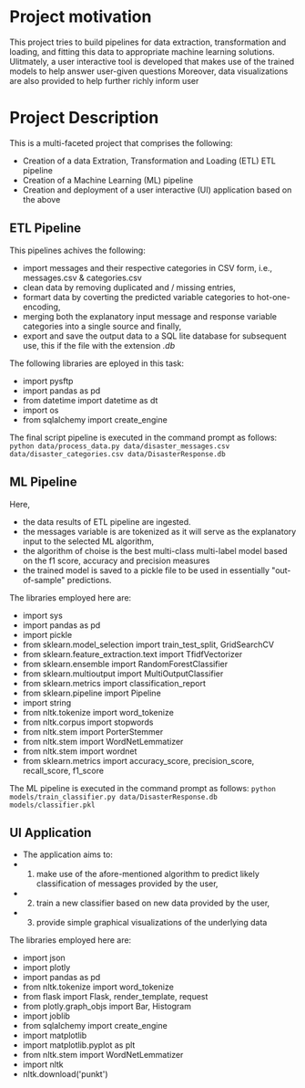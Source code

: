 
# Project motivation
This project tries to build pipelines for data extraction, transformation and loading, and fitting this data to appropriate machine learning solutions.
Ulitmately, a user interactive tool is developed that makes use of the trained models to help answer user-given questions
Moreover, data visualizations are also provided to help further richly inform user  

# Project Description
This is a multi-faceted project that comprises the following:
- Creation of a data Extration, Transformation and Loading (ETL) ETL pipeline
- Creation of a Machine Learning (ML) pipeline
- Creation and deployment of a user interactive (UI) application based on the above

## ETL Pipeline
This pipelines achives the following:
- import messages and their respective categories in CSV form, i.e., messages.csv & categories.csv
- clean data by removing duplicated and / missing entries,
- formart data by coverting the predicted variable categories to hot-one-encoding,
- merging both the explanatory input message and response variable categories into a single source and finally,
- export and save the output data to a SQL lite database for subsequent use, this if the file with the extension *.db*

The following libraries are eployed in this task:
* import pysftp 
* import pandas as pd 
* from datetime import datetime as dt 
* import os
* from sqlalchemy import create_engine 

The final script pipeline is executed in the command prompt as follows:
`python data/process_data.py data/disaster_messages.csv data/disaster_categories.csv data/DisasterResponse.db`

## ML Pipeline
Here,
- the data results of ETL pipeline are ingested.
- the messages variable is are tokenized as it will serve as the explanatory input to the selected ML algorithm,
- the algorithm of choise is the best multi-class multi-label model based on the f1 score, accuracy and precision measures
- the trained model is saved to a pickle file to be used in essentially "out-of-sample" predictions.

The libraries employed here are:
* import sys
* import pandas as pd 
* import pickle
* from sklearn.model_selection import train_test_split, GridSearchCV
* from sklearn.feature_extraction.text import TfidfVectorizer
* from sklearn.ensemble import RandomForestClassifier
* from sklearn.multioutput import MultiOutputClassifier
* from sklearn.metrics import classification_report
* from sklearn.pipeline import Pipeline
* import string
* from nltk.tokenize import word_tokenize
* from nltk.corpus import stopwords
* from nltk.stem import PorterStemmer
* from nltk.stem import WordNetLemmatizer
* from nltk.stem import wordnet
* from sklearn.metrics import accuracy_score, precision_score, recall_score, f1_score

The ML pipeline is executed in the command prompt as follows:
`python models/train_classifier.py data/DisasterResponse.db models/classifier.pkl`

## UI Application
- The application aims to:
- 1. make use of the afore-mentioned algorithm to predict likely classification of messages provided by the user,
- 2. train a new classifier based on new data provided by the user,
- 3. provide simple graphical visualizations of the underlying data

The libraries employed here are:
* import json
* import plotly
* import pandas as pd
* from nltk.tokenize import word_tokenize
* from flask import Flask, render_template, request
* from plotly.graph_objs import Bar, Histogram
* import joblib
* from sqlalchemy import create_engine
* import matplotlib
* import matplotlib.pyplot as plt
* from nltk.stem import WordNetLemmatizer
* import nltk
* nltk.download('punkt')

